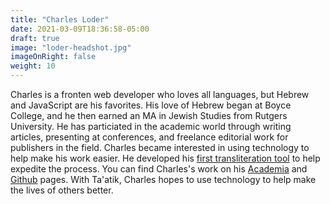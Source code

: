 ```yaml
---
title: "Charles Loder"
date: 2021-03-09T18:36:58-05:00
draft: true
image: "loder-headshot.jpg"
imageOnRight: false
weight: 10
---
```


Charles is a fronten web developer who loves all languages, but Hebrew and JavaScript are his favorites.
His love of Hebrew began at Boyce College, and he then earned an MA in Jewish Studies from Rutgers University.
He has particiated in the academic world through writing articles, presenting at conferences, and freelance editorial work for publishers in the field.
Charles became interested in using technology to help make his work easier.
He developed his [first transliteration tool](https://charlesloder.github.io/hebrewTransliteration/) to help expedite the process.
You can find Charles's work on his [Academia](https://independentresearcher.academia.edu/CharlesLoder) and [Github](https://github.com/charlesLoder) pages.
With Ta'atik, Charles hopes to use technology to help make the lives of others better.

